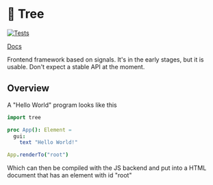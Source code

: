 # 🌲 Tree

[![Tests](https://github.com/ire4ever1190/tree/actions/workflows/main.yml/badge.svg)](https://github.com/ire4ever1190/tree/actions/workflows/main.yml)

[Docs](https://ire4ever1190.github.io/tree/theindex.html)

Frontend framework based on signals. It's in the early stages, but it is usable. Don't expect a stable API at the moment.

## Overview

A "Hello World" program looks like this

```nim
import tree

proc App(): Element =
  gui:
    text "Hello World!"

App.renderTo("root")
```

Which can then be compiled with the JS backend and put into a HTML document that has an element with id "root"
